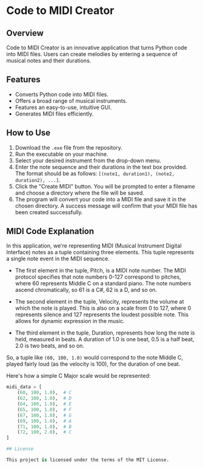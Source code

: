# Code to MIDI Creator

## Overview

Code to MIDI Creator is an innovative application that turns Python code into MIDI files. Users can create melodies by entering a sequence of musical notes and their durations. 

## Features

- Converts Python code into MIDI files.
- Offers a broad range of musical instruments.
- Features an easy-to-use, intuitive GUI.
- Generates MIDI files efficiently.

## How to Use

1. Download the `.exe` file from the repository.
2. Run the executable on your machine.
3. Select your desired instrument from the drop-down menu.
4. Enter the note sequence and their durations in the text box provided. The format should be as follows: `[(note1, duration1), (note2, duration2), ...]`. 
5. Click the "Create MIDI" button. You will be prompted to enter a filename and choose a directory where the file will be saved.
6. The program will convert your code into a MIDI file and save it in the chosen directory. A success message will confirm that your MIDI file has been created successfully.


## MIDI Code Explanation

In this application, we're representing MIDI (Musical Instrument Digital Interface) notes as a tuple containing three elements. This tuple represents a single note event in the MIDI sequence.

- The first element in the tuple, Pitch, is a MIDI note number. The MIDI protocol specifies that note numbers 0-127 correspond to pitches, where 60 represents Middle C on a standard piano. The note numbers ascend chromatically, so 61 is a C#, 62 is a D, and so on.

- The second element in the tuple, Velocity, represents the volume at which the note is played. This is also on a scale from 0 to 127, where 0 represents silence and 127 represents the loudest possible note. This allows for dynamic expression in the music.

- The third element in the tuple, Duration, represents how long the note is held, measured in beats. A duration of 1.0 is one beat, 0.5 is a half beat, 2.0 is two beats, and so on.

So, a tuple like `(60, 100, 1.0)` would correspond to the note Middle C, played fairly loud (as the velocity is 100), for the duration of one beat.

Here's how a simple C Major scale would be represented:

```python
midi_data = [
    (60, 100, 1.0),  # C
    (62, 100, 1.0),  # D
    (64, 100, 1.0),  # E
    (65, 100, 1.0),  # F
    (67, 100, 1.0),  # G
    (69, 100, 1.0),  # A
    (71, 100, 1.0),  # B
    (72, 100, 2.0),  # C
]

## License

This project is licensed under the terms of the MIT License.

